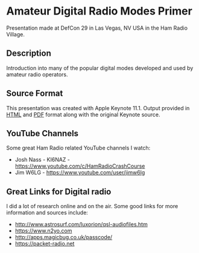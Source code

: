 # Amateur Digital Radio Modes Primer
Presentation made at DefCon 29 in Las Vegas, NV USA in the Ham Radio Village.

Description
-------------------------
Introduction into many of the popular digital modes developed and used by amateur radio operators.

Source Format
-------------------------
This presentation was created with Apple Keynote 11.1. Output provided in [HTML](HTML/index.html) and [PDF](PDF/Amateur%20Radio%20Digital%20Modes%20Primer.pdf) format along with the original Keynote source.

YouTube Channels
-------------------------
Some great Ham Radio related YouTube channels I watch:

- Josh Nass - KI6NAZ - <https://www.youtube.com/c/HamRadioCrashCourse>
- Jim W6LG - <https://www.youtube.com/user/jimw6lg>

Great Links for Digital radio
-------------------------
I did a lot of research online and on the air. Some good links for more information and sources include:
- <http://www.astrosurf.com/luxorion/qsl-audiofiles.htm>
- <https://www.n2yo.com>
- <http://apps.magicbug.co.uk/passcode/>
- <https://packet-radio.net>
